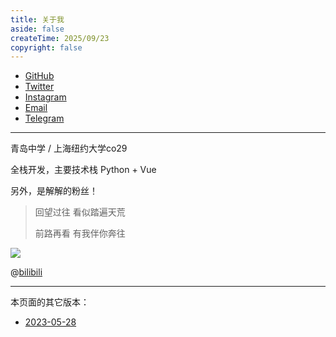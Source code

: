 ```yaml
---
title: 关于我
aside: false
createTime: 2025/09/23
copyright: false
---
```


- [GitHub](https://github.com/yxzlwz)
- [Twitter](https://twitter.com/yxzlwz)
- [Instagram](https://www.instagram.com/yxzlwz/)
- [Email](mailto:yxzlwz@gmail.com)
- [Telegram](https://t.me/yxzlwz)

---

青岛中学 / 上海纽约大学co29

全栈开发，主要技术栈 Python + Vue

另外，是解解的粉丝！

> 回望过往 看似踏遍天荒
>
> 前路再看 有我伴你奔往

<img src="/images/8a742574d87656246b104f9f43b43ebb.png" />

@[bilibili](BV1fd4y1T72J)

---

本页面的其它版本：

- [2023-05-28](./20230528.md)
